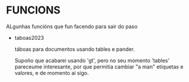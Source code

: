 # FUNCIONS

ALgunhas funcións que fun facendo para sair do paso

- taboas2023

    táboas para documentos usando tables e pander. 
    
    Supoño que acabarei usando 'gt', pero no seu momento 'tables' pareceume interesante, por que permitia cambiar "a man" etiquetas e valores, e de momento aí sigo.
